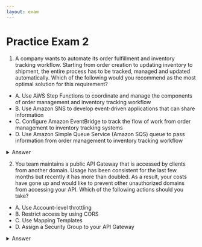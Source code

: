 ```yaml
---
layout: exam
---
```


# Practice Exam 2

1. A company wants to automate its order fulfillment and inventory tracking workflow. Starting from order creation to updating inventory to shipment, the entire process has to be tracked, managed and updated automatically. Which of the following would you recommend as the most optimal solution for this requirement?

  - A. Use AWS Step Functions to coordinate and manage the components of order management and inventory tracking workflow
  - B. Use Amazon SNS to develop event-driven applications that can share information
  - C. Configure Amazon EventBridge to track the flow of work from order management to inventory tracking systems
  - D. Use Amazon Simple Queue Service (Amazon SQS) queue to pass information from order management to inventory tracking workflow

  <details markdown=1><summary markdown='span'>Answer</summary>
    Correct answer: A
  </details>

2. You team maintains a public API Gateway that is accessed by clients from another domain. Usage has been consistent for the last few months but recently it has more than doubled. As a result, your costs have gone up and would like to prevent other unauthorized domains from accessing your API. Which of the following actions should you take?

  - A. Use Account-level throttling
  - B. Restrict access by using CORS
  - C. Use Mapping Templates
  - D. Assign a Security Group to your API Gateway

  <details markdown=1><summary markdown='span'>Answer</summary>
    Correct answer: B
  </details>


